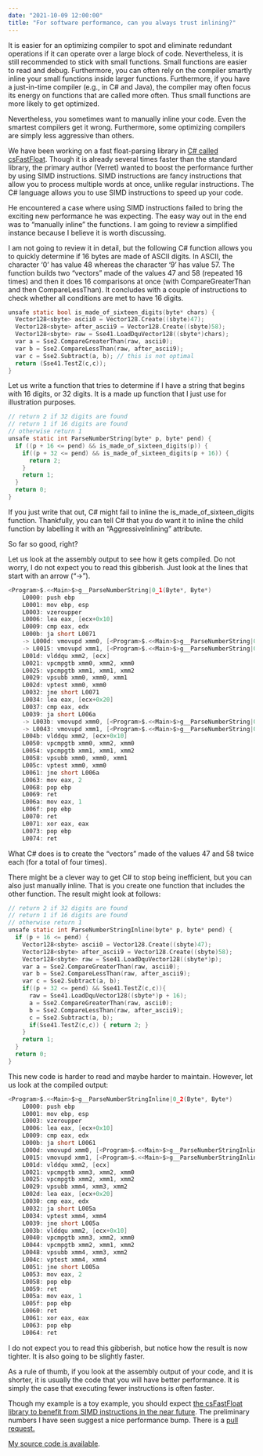 ```yaml
---
date: "2021-10-09 12:00:00"
title: "For software performance, can you always trust inlining?"
---
```




It is easier for an optimizing compiler to spot and eliminate redundant operations if it can operate over a large block of code. Nevertheless, it is still recommended to stick with small functions. Small functions are easier to read and debug. Furthermore, you can often rely on the compiler smartly inline your small functions inside larger functions. Furthermore, if you have a just-in-time compiler (e.g., in C# and Java), the compiler may often focus its energy on functions that are called more often. Thus small functions are more likely to get optimized.

Nevertheless, you sometimes want to manually inline your code. Even the smartest compilers get it wrong. Furthermore, some optimizing compilers are simply less aggressive than others.

We have been working on a fast float-parsing library in [C# called csFastFloat](https://github.com/CarlVerret/csFastFloat). Though it is already several times faster than the standard library, the primary author (Verret) wanted to boost the performance further by using SIMD instructions. SIMD instructions are fancy instructions that allow you to process multiple words at once, unlike regular instructions. The C# language allows you to use SIMD instructions to speed up your code.

He encountered a case where using SIMD instructions failed to bring the exciting new performance he was expecting. The easy way out in the end was to &ldquo;manually inline&rdquo; the functions. I am going to review a simplified instance because I believe it is worth discussing.

I am not going to review it in detail, but the following C# function allows you to quickly determine if 16 bytes are made of ASCII digits. In ASCII, the character &lsquo;0&rsquo; has value 48 whereas the character &lsquo;9&rsquo; has value 57. The function builds two &ldquo;vectors&rdquo; made of the values 47 and 58 (repeated 16 times) and then it does 16 comparisons at once (with CompareGreaterThan and then CompareLessThan). It concludes with a couple of instructions to check whether all conditions are met to have 16 digits.
```C
unsafe static bool is_made_of_sixteen_digits(byte* chars) {
  Vector128<sbyte> ascii0 = Vector128.Create((sbyte)47);
  Vector128<sbyte> after_ascii9 = Vector128.Create((sbyte)58);
  Vector128<sbyte> raw = Sse41.LoadDquVector128((sbyte*)chars);
  var a = Sse2.CompareGreaterThan(raw, ascii0);
  var b = Sse2.CompareLessThan(raw, after_ascii9);
  var c = Sse2.Subtract(a, b); // this is not optimal   
  return (Sse41.TestZ(c,c));
}
```


Let us write a function that tries to determine if I have a string that begins with 16 digits, or 32 digits. It is a made up function that I just use for illustration purposes.
```C
// return 2 if 32 digits are found
// return 1 if 16 digits are found
// otherwise return 1
unsafe static int ParseNumberString(byte* p, byte* pend) {
  if ((p + 16 <= pend) && is_made_of_sixteen_digits(p)) {
    if((p + 32 <= pend) && is_made_of_sixteen_digits(p + 16)) {
      return 2;
    }
    return 1;
  }
  return 0;
}
```


If you just write that out, C# might fail to inline the is_made_of_sixteen_digits function. Thankfully, you can tell C# that you do want it to inline the child function by labelling it with an &ldquo;AggressiveInlining&rdquo; attribute.

So far so good, right?

Let us look at the assembly output to see how it gets compiled. Do not worry, I do not expect you to read this gibberish. Just look at the lines that start with an arrow (&ldquo;-&gt;&rdquo;).
```C
<Program>$.<<Main>$>g__ParseNumberString|0_1(Byte*, Byte*)
    L0000: push ebp
    L0001: mov ebp, esp
    L0003: vzeroupper
    L0006: lea eax, [ecx+0x10]
    L0009: cmp eax, edx
    L000b: ja short L0071
    -> L000d: vmovupd xmm0, [<Program>$.<<Main>$>g__ParseNumberString|0_1(Byte*, Byte*)]
    -> L0015: vmovupd xmm1, [<Program>$.<<Main>$>g__ParseNumberString|0_1(Byte*, Byte*)]
    L001d: vlddqu xmm2, [ecx]
    L0021: vpcmpgtb xmm0, xmm2, xmm0
    L0025: vpcmpgtb xmm1, xmm1, xmm2
    L0029: vpsubb xmm0, xmm0, xmm1
    L002d: vptest xmm0, xmm0
    L0032: jne short L0071
    L0034: lea eax, [ecx+0x20]
    L0037: cmp eax, edx
    L0039: ja short L006a
    -> L003b: vmovupd xmm0, [<Program>$.<<Main>$>g__ParseNumberString|0_1(Byte*, Byte*)]
    -> L0043: vmovupd xmm1, [<Program>$.<<Main>$>g__ParseNumberString|0_1(Byte*, Byte*)]
    L004b: vlddqu xmm2, [ecx+0x10]
    L0050: vpcmpgtb xmm0, xmm2, xmm0
    L0054: vpcmpgtb xmm1, xmm1, xmm2
    L0058: vpsubb xmm0, xmm0, xmm1
    L005c: vptest xmm0, xmm0
    L0061: jne short L006a
    L0063: mov eax, 2
    L0068: pop ebp
    L0069: ret
    L006a: mov eax, 1
    L006f: pop ebp
    L0070: ret
    L0071: xor eax, eax
    L0073: pop ebp
    L0074: ret
```


What C# does is to create the &ldquo;vectors&rdquo; made of the values 47 and 58 twice each (for a total of four times).

There might be a clever way to get C# to stop being inefficient, but you can also just manually inline. That is you create one function that includes the other function. The result might look at follows:
```C
// return 2 if 32 digits are found
// return 1 if 16 digits are found
// otherwise return 1
unsafe static int ParseNumberStringInline(byte* p, byte* pend) {
  if (p + 16 <= pend) {
    Vector128<sbyte> ascii0 = Vector128.Create((sbyte)47);
    Vector128<sbyte> after_ascii9 = Vector128.Create((sbyte)58);    
    Vector128<sbyte> raw = Sse41.LoadDquVector128((sbyte*)p);
    var a = Sse2.CompareGreaterThan(raw, ascii0);
    var b = Sse2.CompareLessThan(raw, after_ascii9);
    var c = Sse2.Subtract(a, b);
    if((p + 32 <= pend) && Sse41.TestZ(c,c)){
      raw = Sse41.LoadDquVector128((sbyte*)p + 16);
      a = Sse2.CompareGreaterThan(raw, ascii0);
      b = Sse2.CompareLessThan(raw, after_ascii9);
      c = Sse2.Subtract(a, b);
      if(Sse41.TestZ(c,c)) { return 2; }
    }
    return 1;
  }
  return 0;
}
```


This new code is harder to read and maybe harder to maintain. However, let us look at the compiled output:
```C
<Program>$.<<Main>$>g__ParseNumberStringInline|0_2(Byte*, Byte*)
    L0000: push ebp
    L0001: mov ebp, esp
    L0003: vzeroupper
    L0006: lea eax, [ecx+0x10]
    L0009: cmp eax, edx
    L000b: ja short L0061
    L000d: vmovupd xmm0, [<Program>$.<<Main>$>g__ParseNumberStringInline|0_2(Byte*, Byte*)]
    L0015: vmovupd xmm1, [<Program>$.<<Main>$>g__ParseNumberStringInline|0_2(Byte*, Byte*)]
    L001d: vlddqu xmm2, [ecx]
    L0021: vpcmpgtb xmm3, xmm2, xmm0
    L0025: vpcmpgtb xmm2, xmm1, xmm2
    L0029: vpsubb xmm4, xmm3, xmm2
    L002d: lea eax, [ecx+0x20]
    L0030: cmp eax, edx
    L0032: ja short L005a
    L0034: vptest xmm4, xmm4
    L0039: jne short L005a
    L003b: vlddqu xmm2, [ecx+0x10]
    L0040: vpcmpgtb xmm3, xmm2, xmm0
    L0044: vpcmpgtb xmm2, xmm1, xmm2
    L0048: vpsubb xmm4, xmm3, xmm2
    L004c: vptest xmm4, xmm4
    L0051: jne short L005a
    L0053: mov eax, 2
    L0058: pop ebp
    L0059: ret
    L005a: mov eax, 1
    L005f: pop ebp
    L0060: ret
    L0061: xor eax, eax
    L0063: pop ebp
    L0064: ret
```


I do not expect you to read this gibberish, but notice how the result is now tighter. It is also going to be slightly faster.

As a rule of thumb, if you look at the assembly output of your code, and it is shorter, it is usually the code that you will have better performance. It is simply the case that executing fewer instructions is often faster.

Though my example is a toy example, you should expect [the csFastFloat library to benefit from SIMD instructions in the near future](https://github.com/CarlVerret/csFastFloat). The preliminary numbers I have seen suggest a nice performance bump. There is a [pull request.](https://github.com/CarlVerret/csFastFloat/pull/80)

[My source code is available](https://gist.github.com/lemire/13746f1ea34ee28bdea6306f73598c65).

